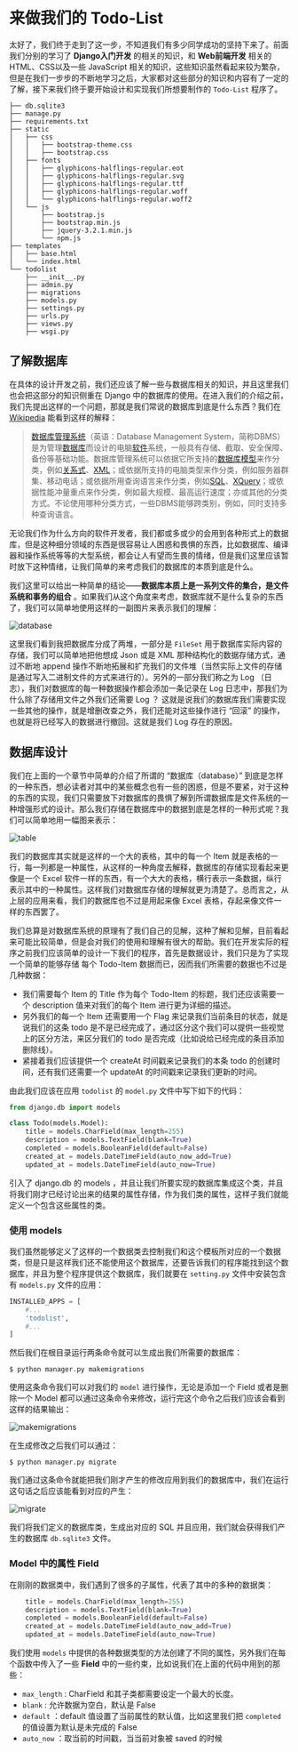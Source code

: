 # 来做我们的 Todo-List

太好了，我们终于走到了这一步，不知道我们有多少同学成功的坚持下来了。前面我们分别的学习了 **Django入门开发** 的相关的知识，和 **Web前端开发** 相关的 HTML、CSS以及一些 JavaScript 相关的知识，这些知识虽然看起来较为繁杂，但是在我们一步步的不断地学习之后，大家都对这些部分的知识和内容有了一定的了解，接下来我们终于要开始设计和实现我们所想要制作的 `Todo-List` 程序了。

``` 
├── db.sqlite3
├── manage.py
├── requirements.txt
├── static
│   ├── css
│   │   ├── bootstrap-theme.css
│   │   ├── bootstrap.css
│   ├── fonts
│   │   ├── glyphicons-halflings-regular.eot
│   │   ├── glyphicons-halflings-regular.svg
│   │   ├── glyphicons-halflings-regular.ttf
│   │   ├── glyphicons-halflings-regular.woff
│   │   └── glyphicons-halflings-regular.woff2
│   └── js
│       ├── bootstrap.js
│       ├── bootstrap.min.js
│       ├── jquery-3.2.1.min.js
│       └── npm.js
├── templates
│   ├── base.html
│   └── index.html
└── todolist
    ├── __init__.py
    ├── admin.py
    ├── migrations
    ├── models.py
    ├── settings.py
    ├── urls.py
    ├── views.py
    ├── wsgi.py
```



## 了解数据库

在具体的设计开发之前，我们还应该了解一些与数据库相关的知识，并且这里我们也会把这部分的知识侧重在 Django 中的数据库的使用。在进入我们的介绍之前，我们先提出这样的一个问题，那就是我们常说的数据库到底是什么东西？我们在 [Wikipedia](https://zh.wikipedia.org/wiki/%E6%95%B0%E6%8D%AE%E5%BA%93) 能看到这样的解释：

> [数据库管理系统](https://zh.wikipedia.org/wiki/%E6%95%B0%E6%8D%AE%E5%BA%93%E7%AE%A1%E7%90%86%E7%B3%BB%E7%BB%9F)（英语：Database Management System，简称DBMS）是为管理[数据库](https://zh.wikipedia.org/wiki/%E8%B3%87%E6%96%99%E5%BA%AB)而设计的电脑[软件](https://zh.wikipedia.org/wiki/%E8%BB%9F%E9%AB%94)系统，一般具有存储、截取、安全保障、备份等基础功能。数据库管理系统可以依据它所支持的[数据库模型](https://zh.wikipedia.org/w/index.php?title=%E8%B3%87%E6%96%99%E5%BA%AB%E6%A8%A1%E5%9E%8B&action=edit&redlink=1)来作分类，例如[关系式](https://zh.wikipedia.org/wiki/%E9%97%9C%E8%81%AF%E6%A8%A1%E5%9E%8B)、[XML](https://zh.wikipedia.org/w/index.php?title=XML%E8%B3%87%E6%96%99%E5%BA%AB&action=edit&redlink=1)；或依据所支持的电脑类型来作分类，例如服务器群集、移动电话；或依据所用查询语言来作分类，例如[SQL](https://zh.wikipedia.org/wiki/SQL)、[XQuery](https://zh.wikipedia.org/w/index.php?title=XQuery&action=edit&redlink=1)；或依据性能冲量重点来作分类，例如最大规模、最高运行速度；亦或其他的分类方式。不论使用哪种分类方式，一些DBMS能够跨类别，例如，同时支持多种查询语言。

无论我们作为什么方向的软件开发者，我们都或多或少的会用到各种形式上的数据库，但是这种细分领域的东西是很容易让人困惑和畏惧的东西，比如数据库、编译器和操作系统等等的大型系统，都会让人有望而生畏的情绪，但是我们这里应该暂时放下这种情绪，让我们简单的来考虑我们的数据库的本质到底是什么。

我们这里可以给出一种简单的结论——**数据库本质上是一系列文件的集合，是文件系统和事务的组合** 。如果我们从这个角度来考虑，数据库就不是什么复杂的东西了，我们可以简单地使用这样的一副图片来表示我们的理解：

![database](chapter_5_zero_to_web_todolist/database.png)

这里我们看到我把数据库分成了两堆，一部分是 `FileSet` 用于数据库实际内容的存储，我们可以简单地把他想成 Json 或是 XML 那种结构化的数据存储方式，通过不断地 append 操作不断地拓展和扩充我们的文件堆（当然实际上文件的存储是通过写入二进制文件的方式来进行的）。另外的一部分我们称之为 Log （日志），我们对数据库的每一种数据操作都会添加一条记录在 Log 日志中，那我们为什么除了存储用文件之外我们还需要 Log ？ 这就是说我们的数据库我们需要实现一些其他的操作，就是增删改查之外，我们还能对这些操作进行 “回滚” 的操作，也就是将已经写入的数据进行撤回。这就是我们 Log 存在的原因。





## 数据库设计

我们在上面的一个章节中简单的介绍了所谓的 “数据库（database）”  到底是怎样的一种东西，想必读者对其中的某些概念也有一些的困惑，但是不要紧，对于这种的东西的实现，我们只需要放下对数据库的畏惧了解到所谓数据库是文件系统的一种增强形式的设计。那么我们存储在数据库中的数据到底是怎样的一种形式呢？我们可以简单地用一幅图来表示：

![table](chapter_5_zero_to_web_todolist/database-table.png)

我们的数据库其实就是这样的一个大的表格，其中的每一个 Item 就是表格的一行，每一列都是一种属性，从这样的一种角度去解释，数据库的存储实现看起来更像是一个 Excel 软件一样的东西，有一个大大的表格，横行表示一条数据，纵行表示其中的一种属性。这样我们对数据库存储的理解就更为清楚了。总而言之，从上层的应用来看，我们的数据库也不过是用起来像 Excel 表格，存起来像文件一样的东西罢了。

我们总算是对数据库系统的原理有了我们自己的见解，这种了解和见解，目前看起来可能比较简单，但是会对我们的使用和理解有很大的帮助。我们在开发实际的程序之前我们应该简单的设计一下我们的程序，首先是数据设计，我们只是为了实现一个简单的能够存储 每个 Todo-Item 数据而已，因而我们所需要的数据也不过是几种数据：

- 我们需要每个 Item 的 Title 作为每个 Todo-Item 的标题，我们还应该需要一个 description 值来对我们的每个 Item 进行更为详细的描述。
- 另外我们的每一个 Item 还需要用一个 Flag 来记录我们当前条目的状态，就是说我们的这条 todo 是不是已经完成了，通过区分这个我们可以提供一些视觉上的区分方法，来区分我们的 todo 是否完成（比如说给已经完成的条目添加删除线）。
- 紧接着我们应该提供一个 createAt 时间戳来记录我们的本条 todo 的创建时间，还有我们还需要一个 updateAt 的时间戳来记录我们更新的时间。

由此我们应该在应用 `todolist` 的 `model.py` 文件中写下如下的代码：

``` python
from django.db import models

class Todo(models.Model):
    title = models.CharField(max_length=255)
    description = models.TextField(blank=True)
    completed = models.BooleanField(default=False)
    created_at = models.DateTimeField(auto_now_add=True)
    updated_at = models.DateTimeField(auto_now=True)
```

引入了 django.db 的 models ，并且让我们所要实现的数据库集成这个类，并且将我们刚才已经讨论出来的结果的属性存储，作为我们类的属性，这样子我们就能定义一个包含这些属性的类。

### 使用 models

我们虽然能够定义了这样的一个数据类去控制我们和这个模板所对应的一个数据类，但是只是这样我们还不能使用这个数据库，还要告诉我们的程序能找到这个数据库，并且为整个程序提供这个数据库，我们就要在 `setting.py` 文件中安装包含有 `models.py` 文件的应用：

``` python
INSTALLED_APPS = [
    #...
    'todolist',
    #...
]
```

然后我们在根目录运行两条命令就可以生成出我们所需要的数据库：

``` shell
$ python manager.py makemigrations
```

使用这条命令我们可以对我们的 `model` 进行操作，无论是添加一个 Field 或者是删除一个 Model 都可以通过这条命令来修改，运行完这个命令之后我们应该会看到这样的结果输出：

![makemigrations](chapter_5_zero_to_web_todolist/makemigrations.png)

在生成修改之后我们可以通过：

``` shell
$ python manager.py migrate
```

我们通过这条命令就能把我们刚才产生的修改应用到我们的数据库中，我们在运行这句话之后应该能看到对应的产生：

![migrate](chapter_5_zero_to_web_todolist/migrate.png)

我们将我们定义的数据库类，生成出对应的 SQL 并且应用，我们就会获得我们产生的数据库 `db.sqlite3` 文件。

### Model 中的属性 Field

在刚刚的数据类中，我们遇到了很多的子属性，代表了其中的多种的数据类：

``` python
    title = models.CharField(max_length=255)
    description = models.TextField(blank=True)
    completed = models.BooleanField(default=False)
    created_at = models.DateTimeField(auto_now_add=True)
    updated_at = models.DateTimeField(auto_now=True)
```

我们使用 `models` 中提供的各种数据类型的方法创建了不同的属性，另外我们在每个函数中传入了一些 **Field** 中的一些约束，比如说我们在上面的代码中用到的那些：

* `max_length` : CharField 和其子类都需要设定一个最大的长度。
* `blank` : 允许数据为空白，默认是 False
* `default` ：default 值设置了当前属性的默认值，比如这里我们把 `completed` 的值设置为默认是未完成的 False
* `auto_now` ：取当前的时间戳，当当前对象被 saved 的时候